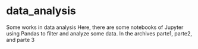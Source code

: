 # data_analysis
Some works in data analysis 
Here, there are some notebooks of Jupyter using Pandas to filter and analyze some data. 
 In the archives parte1, parte2, and parte 3
